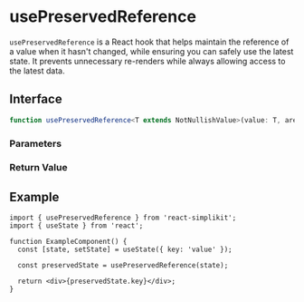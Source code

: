 # usePreservedReference

`usePreservedReference` is a React hook that helps maintain the reference of a value when it hasn't changed, while ensuring you can safely use the latest state. It prevents unnecessary re-renders while always allowing access to the latest data.

## Interface

```ts
function usePreservedReference<T extends NotNullishValue>(value: T, areValuesEqual: (a: T, b: T) => boolean): T;
```

### Parameters

<Interface
  required
  name="value"
  type="T"
  description="The value to maintain the reference for. It returns a new reference if the state value changes after comparison."
/>

<Interface
  name="areValuesEqual"
  type="(a: T, b: T) => boolean"
  description="An optional function to determine if two values are equal. By default, it uses <code>JSON.stringify</code> for comparison."
/>

### Return Value

<Interface
  name=""
  type="T"
  description="the same reference if the value is considered equal to the previous one, otherwise returns a new reference."
/>

## Example

```tsx
import { usePreservedReference } from 'react-simplikit';
import { useState } from 'react';

function ExampleComponent() {
  const [state, setState] = useState({ key: 'value' });

  const preservedState = usePreservedReference(state);

  return <div>{preservedState.key}</div>;
}
```
